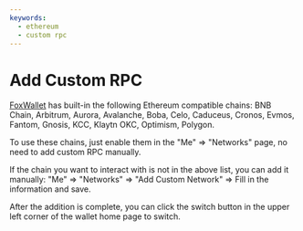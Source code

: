 ```yaml
---
keywords:
  - ethereum
  - custom rpc
---
```


# Add Custom RPC
[FoxWallet](https://foxwallet.com) has built-in the following Ethereum compatible chains: BNB Chain, Arbitrum, Aurora, Avalanche, Boba, Celo, Caduceus, Cronos, Evmos, Fantom, Gnosis, KCC, Klaytn OKC, Optimism, Polygon. 

To use these chains, just enable them in the "Me" => "Networks" page, no need to add custom RPC manually.

If the chain you want to interact with is not in the above list, you can add it manually: "Me" => "Networks" => "Add Custom Network" => Fill in the information and save.

After the addition is complete, you can click the switch button in the upper left corner of the wallet home page to switch.


